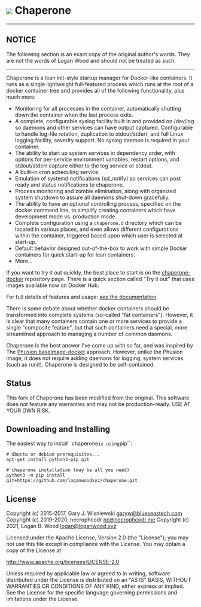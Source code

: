 
# ![](https://s.gravatar.com/avatar/62c4c783c4d7233c73f3a114578df650.jpg?s=50) Chaperone

---

## NOTICE
The following section is an exact copy of the original author's words. They are not the words of Logan Wood and should not be treated as such.

---

Chaperone is a lean init-style startup manager for Docker-like containers.  It runs as a single lightweight full-featured process which runs at the root of a docker container tree and provides all of the following functionality, plus much more:

* Monitoring for all processes in the container, automatically shutting down the
  container when the last process exits.
* A complete, configurable syslog facility built in and provided on /dev/log
  so daemons and other services can have output captured.  Configurable
  to handle log-file rotation, duplication to stdout/stderr, and full Linux
  logging facility, severity support.  No syslog daemon is required in your
  container.
* The ability to start up system services in dependency order, with options
  for per-service environment variables, restart options, and stdout/stderr capture either
  to the log service or stdout.
* A built-in cron scheduling service.
* Emulation of systemd notifications (sd_notify) so services can post
  ready and status notifications to chaperone.
* Process monitoring and zombie elimination, along with organized system
  shutdown to assure all daemons shut-down gracefully.
* The ability to have an optional controlling process, specified on the 
  docker command line, to simplify creating containers which have development
  mode vs. production mode.
* Complete configuration using a ``chaperone.d`` directory which can be located
  in various places, and even allows different configurations
  within the container, triggered based upon which user is selected at start-up.
* Default behavior designed out-of-the-box to work with simple Docker containers
  for quick start-up for lean containers.
* More...

If you want to try it out quickly, the best place to start is on the
[chaperone-docker](https://github.com/garywiz/chaperone-docker) repository
page.  There is a quick section called "Try it out" that uses images
available now on Docker Hub.

For full details of features
and usage: [see the documentation](http://garywiz.github.io/chaperone/index.html).

There is some debate about whether docker containers should be transformed into
complete systems (so-called "fat containers").  However, it is clear that many
containers contain one or more services to provide a single "composite feature",
but that such containers need a special, more streamlined approach to managing
a number of common daemons.  

Chaperone is the best answer I've come up with so far, and was inspired by
The [Phusion baseimage-docker](http://phusion.github.io/baseimage-docker/) approach.
However, unlike the Phusion image, it does not require adding daemons for logging,
system services (such as runit).  Chaperone is designed to be self-contained.

Status
------

This fork of Chaperone has been modified from the original. This software does not feature any warranties and may not be production-ready. USE AT YOUR OWN RISK.

Downloading and Installing
--------------------------

The easiest way to install `chaperone`` is using ``pip``:

    # Ubuntu or debian prerequisites...
    apt-get install python3-pip git

    # chaperone installation (may be all you need)
    python3 -m pip install git+https://github.com/loganwoodxyz/chaperone.git

License
-------

Copyright (c) 2015-2017, Gary J. Wisniewski <garyw@blueseastech.com>
Copyright (c) 2019-2020, necrophcodr <nc@necrophcodr.me>
Copyright (c) 2021, Logan B. Wood <logan@loganwood.xyz>

Licensed under the Apache License, Version 2.0 (the "License");
you may not use this file except in compliance with the License.
You may obtain a copy of the License at

   http://www.apache.org/licenses/LICENSE-2.0

Unless required by applicable law or agreed to in writing, software
distributed under the License is distributed on an "AS IS" BASIS,
WITHOUT WARRANTIES OR CONDITIONS OF ANY KIND, either express or implied.
See the License for the specific language governing permissions and
limitations under the License.
